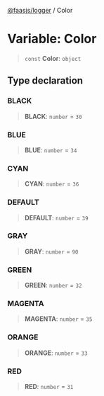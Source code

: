 [@faasjs/logger](../README.md) / Color

# Variable: Color

> `const` **Color**: `object`

## Type declaration

### BLACK

> **BLACK**: `number` = `30`

### BLUE

> **BLUE**: `number` = `34`

### CYAN

> **CYAN**: `number` = `36`

### DEFAULT

> **DEFAULT**: `number` = `39`

### GRAY

> **GRAY**: `number` = `90`

### GREEN

> **GREEN**: `number` = `32`

### MAGENTA

> **MAGENTA**: `number` = `35`

### ORANGE

> **ORANGE**: `number` = `33`

### RED

> **RED**: `number` = `31`
